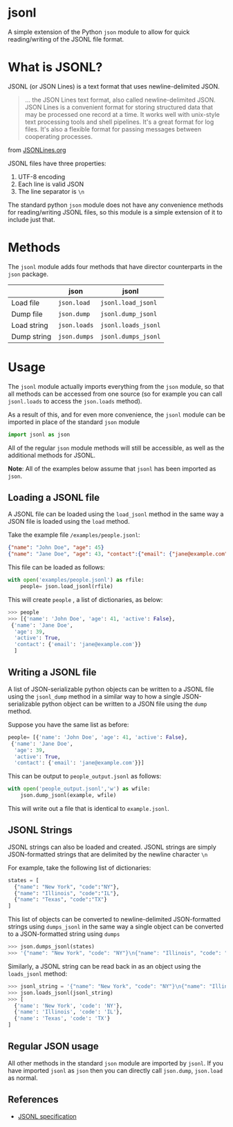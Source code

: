 # jsonl
A simple extension of the Python `json` module to allow for quick reading/writing of the JSONL file format.

# What is JSONL?
JSONL (or JSON Lines) is a text format that uses newline-delimited JSON.
>  ... the JSON Lines text format, also called newline-delimited JSON. JSON Lines is a convenient format for storing structured data that may be processed one record at a time. It works well with unix-style text processing tools and shell pipelines. It's a great format for log files. It's also a flexible format for passing messages between cooperating processes.
>  
from [JSONLines.org](https://jsonlines.org/)

JSONL files have three properties:
1. UTF-8 encoding
2. Each line is valid JSON
3. The line separator is `\n`

The standard python `json` module does not have any convenience methods for reading/writing JSONL files, so this module is a simple extension of it to include just that.


# Methods
The `jsonl` module adds four methods that have director counterparts in the `json` package.

||json|jsonl
|--|--|--|
|Load file|`json.load`  |`jsonl.load_jsonl`|
|Dump file|`json.dump`  |`jsonl.dump_jsonl`|
|Load string|`json.loads`  |`jsonl.loads_jsonl`|
|Dump string|`json.dumps`  |`jsonl.dumps_jsonl`|


# Usage
The `jsonl` module actually imports everything from the `json` module, so that all methods can be accessed from one source (so for example you can call `jsonl.loads` to access the `json.loads` method).

As a result of this, and for even more convenience, the `jsonl` module can be imported in place of the standard `json` module
```python
import jsonl as json
```
All of the regular `json` module methods will still be accessible, as well as the additional methods for JSONL. 

**Note**: All of the examples below assume that `jsonl` has been imported as `json`. 



## Loading a JSONL file
A JSONL file can be loaded using the `load_jsonl` method in the same way a JSON file is loaded using the `load` method. 

Take the example file `/examples/people.jsonl`:
```json
{"name": "John Doe", "age": 45}
{"name": "Jane Doe", "age": 43, "contact":{"email": {"jane@example.com"} }
```
This file can be loaded as follows:
```python
with open('examples/people.jsonl') as rfile:
    people= json.load_jsonl(rfile)
```
This will create  `people` , a list of dictionaries, as below:
```python 
>>> people
>>> [{'name': 'John Doe', 'age': 41, 'active': False},
 {'name': 'Jane Doe',
  'age': 39,
  'active': True,
  'contact': {'email': 'jane@example.com'}}
  ]
```

## Writing a JSONL file
A list of JSON-serializable python objects can be written to a JSONL file using the `jsonl_dump` method in a similar way to how a single JSON-serializable python object can be written to a JSON file using the `dump` method.

Suppose you have the same list as before:
```python
people= [{'name': 'John Doe', 'age': 41, 'active': False},
 {'name': 'Jane Doe',
  'age': 39,
  'active': True,
  'contact': {'email': 'jane@example.com'}}]
```
This can be output to `people_output.jsonl` as follows:

```python
with open('people_output.jsonl','w') as wfile:
    json.dump_jsonl(example, wfile)
```
This will write out a file that is identical to `example.jsonl`.

## JSONL Strings
JSONL strings can also be loaded and created. JSONL strings  are simply JSON-formatted strings that are delimited by the newline character `\n`

For example, take the following list of dictionaries:
```python
states = [
  {"name": "New York", "code":"NY"},
  {"name": "Illinois", "code":"IL"},
  {"name": "Texas", "code":"TX"}
]
```
This list of objects can be converted to newline-delimited JSON-formatted strings using `dumps_jsonl` in the same way a single object can be converted to a JSON-formatted string using `dumps`

```python
>>> json.dumps_jsonl(states)
>>> '{"name": "New York", "code": "NY"}\n{"name": "Illinois", "code": "IL"}\n{"name": "Texas", "code": "TX"}'
```
Similarly, a JSONL string can be read back in as an object using the `loads_jsonl` method:

```python
>>> jsonl_string = '{"name": "New York", "code": "NY"}\n{"name": "Illinois", "code": "IL"}\n{"name": "Texas", "code": "TX"}'
>>> json.loads_jsonl(jsonl_string)
>>> [
  {'name': 'New York', 'code': 'NY'},
  {'name': 'Illinois', 'code': 'IL'},
  {'name': 'Texas', 'code': 'TX'}
]
```

## Regular JSON usage
All other methods in the standard `json` module are imported by `jsonl`. If you have imported `jsonl` as `json` then you can directly call `json.dump`, `json.load` as normal.


## References
- [JSONL specification](https://jsonlines.org/)
